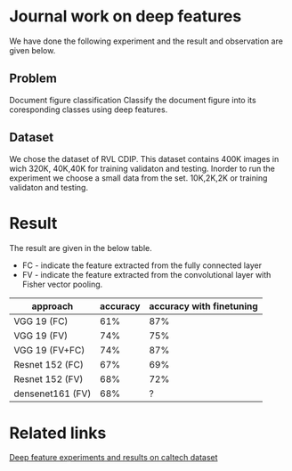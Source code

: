 # Journal work on deep features


We have done the following experiment and the result and observation are given below.

## Problem
Document figure classification
Classify the document figure into its coresponding classes using deep features.

## Dataset
We chose the dataset of RVL CDIP. This dataset contains 400K images in wich 320K, 40K,40K for training validaton and testing. Inorder to run the experiment we choose a small data from the set. 10K,2K,2K or training validaton and testing.

# Result
The result are given in the below table.
* FC - indicate the feature extracted from the fully connected layer
* FV - indicate the feature extracted from the convolutional layer with Fisher vector pooling.

|approach|accuracy|accuracy with finetuning|
|--|--|--|
VGG 19 (FC)|61%|87%|
VGG 19 (FV)|74%|75%|
VGG 19 (FV+FC)|74%|87\%|
Resnet 152 (FC)|67\%|69\%|
Resnet 152 (FV)|68%|72\%|
densenet161 (FV)|68\%|?|


# Related links
[Deep feature experiments and results on caltech dataset](deepFeatureEXP.md)
